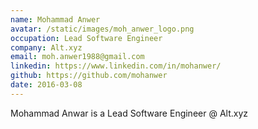 ```yaml
---
name: Mohammad Anwer
avatar: /static/images/moh_anwer_logo.png
occupation: Lead Software Engineer
company: Alt.xyz
email: moh.anwer1988@gmail.com
linkedin: https://www.linkedin.com/in/mohanwer/
github: https://github.com/mohanwer
date: 2016-03-08
---
```


Mohammad Anwar is a Lead Software Engineer @ Alt.xyz